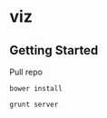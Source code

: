 viz
===


Getting Started
----------------------------

Pull repo

```
bower install
```

```
grunt server
```
